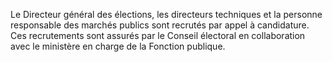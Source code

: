 Le Directeur général des élections, les directeurs techniques et la personne responsable des marchés publics sont recrutés par appel à candidature. Ces recrutements sont assurés par le Conseil électoral en collaboration avec le ministère en charge de la Fonction publique.